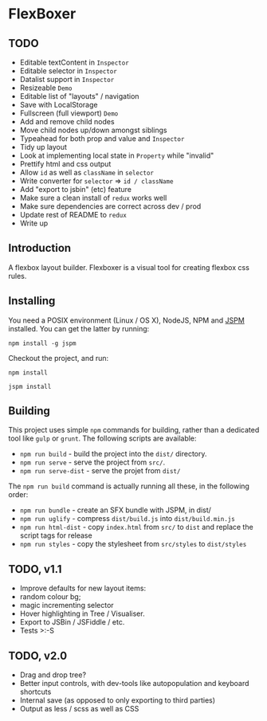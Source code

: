 FlexBoxer
=========

## TODO

* Editable textContent in `Inspector`
* Editable selector in `Inspector`
* Datalist support in `Inspector`
* Resizeable `Demo`
* Editable list of "layouts" / navigation
* Save with LocalStorage
* Fullscreen (full viewport) `Demo`
* Add and remove child nodes
* Move child nodes up/down amongst siblings
* Typeahead for both prop and value and `Inspector`
* Tidy up layout
* Look at implementing local state in `Property` while "invalid" 
* Prettify html and css output
* Allow `id` as well as `className` in `selector`
* Write converter for `selector` => `id / className`
* Add "export to jsbin" (etc) feature
* Make sure a clean install of `redux` works well
* Make sure dependencies are correct across dev / prod
* Update rest of README to `redux`
* Write up

## Introduction

A flexbox layout builder.  Flexboxer is a visual tool for creating flexbox css rules.

## Installing

You need a POSIX environment (Linux / OS X), NodeJS, NPM and [JSPM](https://jspm.io) installed.  You can get the latter by running:

`npm install -g jspm`

Checkout the project, and run:

`npm install`

`jspm install`

## Building

This project uses simple `npm` commands for building, rather than a dedicated tool like `gulp` or `grunt`.  The following scripts are available:


* `npm run build` - build the project into the `dist/` directory.
* `npm run serve` - serve the project from `src/`.
* `npm run serve-dist` - serve the projet from `dist/`

The `npm run build` command is actually running all these, in the following order:

* `npm run bundle` - create an SFX bundle with JSPM, in dist/
* `npm run uglify` - compress `dist/build.js` into `dist/build.min.js`
* `npm run html-dist` - copy `index.html` from `src/` to `dist` and replace the script tags for release
* `npm run styles` - copy the stylesheet from `src/styles` to `dist/styles`


## TODO, v1.1

* Improve defaults for new layout items:
* random colour bg;
* magic incrementing selector
* Hover highlighting in Tree / Visualiser.
* Export to JSBin / JSFiddle / etc.
* Tests >:-S

## TODO, v2.0

* Drag and drop tree?
* Better input controls, with dev-tools like autopopulation and keyboard shortcuts
* Internal save (as opposed to only exporting to third parties)
* Output as less / scss as well as CSS
